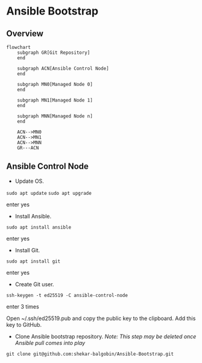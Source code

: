 # Ansible Bootstrap

## Overview

``` mermaid
flowchart
    subgraph GR[Git Repository]
    end

    subgraph ACN[Ansible Control Node]
    end

    subgraph MN0[Managed Node 0]
    end

    subgraph MN1[Managed Node 1]
    end

    subgraph MNN[Managed Node n]
    end

    ACN-->MN0
    ACN-->MN1
    ACN-->MNN
    GR---ACN
```

## Ansible Control Node

- Update OS.

```sudo apt update```
```sudo apt upgrade```

enter yes

- Install Ansible.

```sudo apt install ansible```

enter yes

- Install Git.

```sudo apt install git```

enter yes

- Create Git user.

```ssh-keygen -t ed25519 -C ansible-control-node```

enter 3 times

Open ~/.ssh/ed25519.pub and copy the public key to the clipboard.
Add this key to GitHub.

- Clone Ansible bootstrap repository.
_Note: This step may be deleted once Ansible pull comes into play_

```git clone git@github.com:shekar-balgobin/Ansible-Bootstrap.git```

